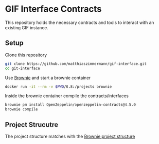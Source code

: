# GIF Interface Contracts

This repository holds the necessary contracts and tools to interact with an existing GIF instance.

## Setup

Clone this repository

```bash
git clone https://github.com/matthiaszimmermann/gif-interface.git
cd git-interface
```

Use [Brownie](https://github.com/matthiaszimmermann/brownie-docker) and start a brownie container

```bash
docker run -it --rm -v $PWD/0.8:/projects brownie
```

<!-- docker run -it --rm -v $PWD:/app gif-truffle bash -->

Inside the brownie container compile the contracts/interfaces

```bash
brownie pm install OpenZeppelin/openzeppelin-contracts@4.5.0
brownie compile
```

## Project Strucutre

The project structure matches with the [Brownie project structure](https://eth-brownie.readthedocs.io/en/stable/structure.html#structure)